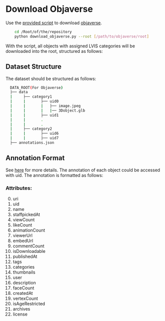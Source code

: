 # Download Objaverse
Use the [provided script](../download_objaverse.py) to download [objaverse](https://objaverse.allenai.org/).

```bash
    cd /Root/of/the/repository
    python download_objaverse.py --root [/path/to/objaverse/root]
```

With the script, all objects with assigned LVIS categories will be downloaded into the root, structured as follows:

## Dataset Structure
The dataset should be structured as follows:
```bash
  DATA_ROOT(For Objaverse)
  ├── data
  |     ├── category1
  |     |       ├── uid0
  |     |       |   ├── image.jpeg
  |     |       |   |── 3Dobject.glb
  |     |       ├── uid1
  |     |       .
  |     |       .
  |     ├── category2
  |     |       ├── uid6
  |     |       ├── uid7  
  ├── annotations.json
```

## Annotation Format
See [here](https://objaverse.allenai.org/docs/download#loading-annotations) for more details.
The annotation of each object could be accessed with uid.
The annotation is formatted as follows:

### Attributes:
0. uri
1. uid
2. name
3. staffpickedAt
4. viewCount
5. likeCount
6. animationCount
7. viewerUrl
8. embedUrl
9. commentCount
10. isDownloadable
11. publishedAt
12. tags
13. categories
14. thumbnails
15. user
16. description
17. faceCount
18. createdAt
19. vertexCount
20. isAgeRestricted
21. archives
22. license
